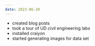```yaml
---
date: 2023-06-20
---
```

- created blog posts
- took a tour of UD civil engineering labs
- installed craiyon
- started generating images for data set 
